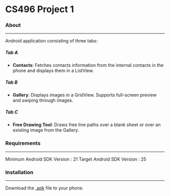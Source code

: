 # CS496 Project 1

### About
---------------------------
Android application consisting of three tabs:

##### Tab A
- **Contacts**: Fetches contacts information from the internal contacts in the phone and  displays them in a ListView.

##### Tab B
- **Gallery**: Displays images in a GridView. Supports full-screen preview and swiping through images.

##### Tab C
- **Free Drawing Tool**: Draws free line paths over a blank sheet or over an existing image from the Gallery.

### Requirements
---------------------------
Minimum Android SDK Version : 21
Target Android SDK Version : 25

### Installation
---------------------------
Download the [.apk](sparcs.org/~chocho/) file to your phone.